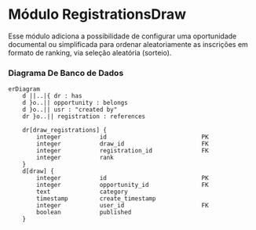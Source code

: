 # Módulo RegistrationsDraw
Esse módulo adiciona a possibilidade de configurar uma oportunidade documental ou simplificada para ordenar aleatoriamente as inscrições em formato de ranking, via seleção aleatória (sorteio).

### Diagrama De Banco de Dados
```mermaid
erDiagram
    d ||..|{ dr : has
    d }o..|| opportunity : belongs
    d }o..|| usr : "created by"
    dr }o..|| registration : references

    dr[draw_registrations] {
        integer           id                           PK
        integer           draw_id                      FK
        integer           registration_id              FK
        integer           rank
    }
    d[draw] {
        integer           id                           PK
        integer           opportunity_id               FK
        text              category
        timestamp         create_timestamp
        integer           user_id                      FK
        boolean           published
    }
```
